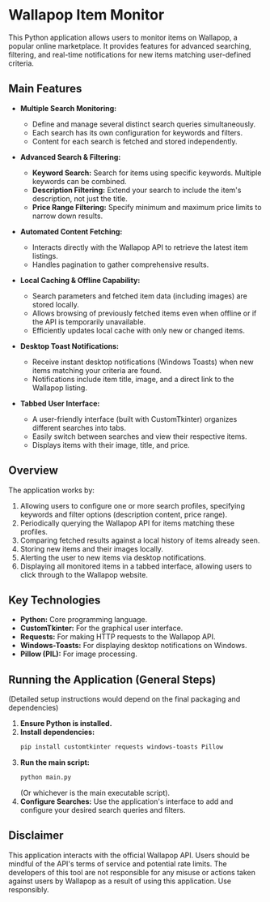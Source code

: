 # Wallapop Item Monitor

This Python application allows users to monitor items on Wallapop, a popular online marketplace. It provides features for advanced searching, filtering, and real-time notifications for new items matching user-defined criteria.

## Main Features

*   **Multiple Search Monitoring:**
    *   Define and manage several distinct search queries simultaneously.
    *   Each search has its own configuration for keywords and filters.
    *   Content for each search is fetched and stored independently.

*   **Advanced Search & Filtering:**
    *   **Keyword Search:** Search for items using specific keywords. Multiple keywords can be combined.
    *   **Description Filtering:** Extend your search to include the item's description, not just the title.
    *   **Price Range Filtering:** Specify minimum and maximum price limits to narrow down results.

*   **Automated Content Fetching:**
    *   Interacts directly with the Wallapop API to retrieve the latest item listings.
    *   Handles pagination to gather comprehensive results.

*   **Local Caching & Offline Capability:**
    *   Search parameters and fetched item data (including images) are stored locally.
    *   Allows browsing of previously fetched items even when offline or if the API is temporarily unavailable.
    *   Efficiently updates local cache with only new or changed items.

*   **Desktop Toast Notifications:**
    *   Receive instant desktop notifications (Windows Toasts) when new items matching your criteria are found.
    *   Notifications include item title, image, and a direct link to the Wallapop listing.

*   **Tabbed User Interface:**
    *   A user-friendly interface (built with CustomTkinter) organizes different searches into tabs.
    *   Easily switch between searches and view their respective items.
    *   Displays items with their image, title, and price.

## Overview

The application works by:

1.  Allowing users to configure one or more search profiles, specifying keywords and filter options (description content, price range).
2.  Periodically querying the Wallapop API for items matching these profiles.
3.  Comparing fetched results against a local history of items already seen.
4.  Storing new items and their images locally.
5.  Alerting the user to new items via desktop notifications.
6.  Displaying all monitored items in a tabbed interface, allowing users to click through to the Wallapop website.

## Key Technologies

*   **Python:** Core programming language.
*   **CustomTkinter:** For the graphical user interface.
*   **Requests:** For making HTTP requests to the Wallapop API.
*   **Windows-Toasts:** For displaying desktop notifications on Windows.
*   **Pillow (PIL):** For image processing.

## Running the Application (General Steps)

(Detailed setup instructions would depend on the final packaging and dependencies)

1.  **Ensure Python is installed.**
2.  **Install dependencies:**
    ```bash
    pip install customtkinter requests windows-toasts Pillow
    ```
3.  **Run the main script:**
    ```bash
    python main.py
    ```
    (Or whichever is the main executable script).
4.  **Configure Searches:** Use the application's interface to add and configure your desired search queries and filters.

## Disclaimer

This application interacts with the official Wallapop API. Users should be mindful of the API's terms of service and potential rate limits. The developers of this tool are not responsible for any misuse or actions taken against users by Wallapop as a result of using this application. Use responsibly.
